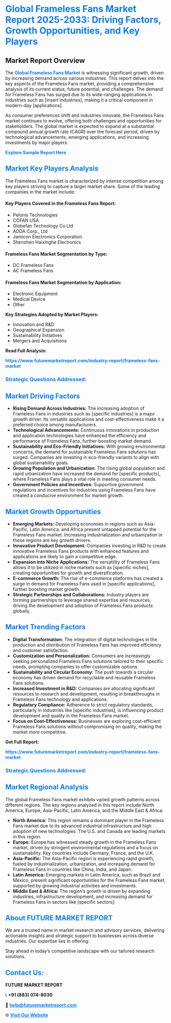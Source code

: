 <h1 style="color: #007BFF;">Global Frameless Fans Market Report 2025-2033: Driving Factors, Growth Opportunities, and Key Players</h1>

<section id="overview">
<h2>Market Report Overview</h2>
<p>The <a href="https://www.futuremarketreport.com/industry-report/frameless-fans-market" style="color: #007BFF; text-decoration: none;"><strong>Global Frameless Fans Market</strong></a> is witnessing significant growth, driven by increasing demand across various industries. This report delves into the key aspects of the Frameless Fans market, providing a comprehensive analysis of its current status, future potential, and challenges. The demand for Frameless Fans has surged due to its wide-ranging applications in industries such as [insert industries], making it a critical component in modern-day [applications].</p>
<p>As consumer preferences shift and industries innovate, the Frameless Fans market continues to evolve, offering both challenges and opportunities for stakeholders. The global market is expected to expand at a substantial compound annual growth rate (CAGR) over the forecast period, driven by technological advancements, emerging applications, and increasing investments by major players.</p>
</section>

<section id="overview">
<p><a href="https://www.futuremarketreport.com/request-sample/reportId=46196" style="color: #007BFF; text-decoration: none;"><strong>Explore Sample Report Here</strong></a></p>
</section>

<section id="key-players">
<h2 style="color: #007BFF;">Market Key Players Analysis</h2>
<p>The Frameless Fans market is characterized by intense competition among key players striving to capture a larger market share. Some of the leading companies in the market include:</p>
<h4>Key Players Covered in the Frameless Fans Report:</h4>
<ul><li>Pelonis Technologies</li><li>COFAN USA</li><li>Globefan Technology Co Ltd</li><li>ADDA Corp., Ltd</li><li>Jamicon Electronics Corporation</li><li>Shenzhen Haixinghe Electronics</li></ul>
<h4>Frameless Fans Market Segmentation by Type:</h4>
<ul><li>DC Frameless Fans</li><li>AC Frameless Fans</li></ul>

<h4>Frameless Fans Market Segmentation by Application:</h4>
<ul><li>Electronic Equipment</li><li>Medical Device</li><li>Other</li></ul>
<p><strong>Key Strategies Adopted by Market Players:</strong></p>
<ul>
<li>Innovation and R&D</li>
<li>Geographical Expansion</li>
<li>Sustainability Initiatives</li>
<li>Mergers and Acquisitions</li>
</ul>
</section>

<section>
<p><strong>Read Full Analysis: </strong></p><a href="https://www.futuremarketreport.com/industry-report/frameless-fans-market" style="color: #007BFF; text-decoration: none;"><strong>https://www.futuremarketreport.com/industry-report/frameless-fans-market</strong></a>
<h3 style="color: #007BFF;">Strategic Questions Addressed:</h3>
</section>

<section id="driving-factors">
<h2 style="color: #007BFF;">Market Driving Factors</h2>
<ul>
<li><strong>Rising Demand Across Industries:</strong> The increasing adoption of Frameless Fans in industries such as [specific industries] is a major growth driver. Its versatile applications and cost-effectiveness make it a preferred choice among manufacturers.</li>
<li><strong>Technological Advancements:</strong> Continuous innovations in production and application technologies have enhanced the efficiency and performance of Frameless Fans, further boosting market demand.</li>
<li><strong>Sustainability and Eco-Friendly Initiatives:</strong> With growing environmental concerns, the demand for sustainable Frameless Fans solutions has surged. Companies are investing in eco-friendly variants to align with global sustainability goals.</li>
<li><strong>Growing Population and Urbanization:</strong> The rising global population and rapid urbanization have increased the demand for [specific products], where Frameless Fans plays a vital role in meeting consumer needs.</li>
<li><strong>Government Policies and Incentives:</strong> Supportive government regulations and incentives for industries using Frameless Fans have created a conducive environment for market growth.</li>
</ul>
</section>

<section id="growth-opportunities">
<h2 style="color: #007BFF;">Market Growth Opportunities</h2>
<ul>
<li><strong>Emerging Markets:</strong> Developing economies in regions such as Asia-Pacific, Latin America, and Africa present untapped potential for the Frameless Fans market. Increasing industrialization and urbanization in these regions are key growth drivers.</li>
<li><strong>Innovative Product Development:</strong> Companies investing in R&D to create innovative Frameless Fans products with enhanced features and applications are likely to gain a competitive edge.</li>
<li><strong>Expansion into Niche Applications:</strong> The versatility of Frameless Fans allows it to be utilized in niche markets such as [specific niches], creating opportunities for growth and diversification.</li>
<li><strong>E-commerce Growth:</strong> The rise of e-commerce platforms has created a surge in demand for Frameless Fans used in [specific applications], further boosting market growth.</li>
<li><strong>Strategic Partnerships and Collaborations:</strong> Industry players are forming partnerships to leverage shared expertise and resources, driving the development and adoption of Frameless Fans products globally.</li>
</ul>
</section>

<section id="trending-factors">
<h2 style="color: #007BFF;">Market Trending Factors</h2>
<ul>
<li><strong>Digital Transformation:</strong> The integration of digital technologies in the production and distribution of Frameless Fans has improved efficiency and customer satisfaction.</li>
<li><strong>Customization and Personalization:</strong> Consumers are increasingly seeking personalized Frameless Fans solutions tailored to their specific needs, prompting companies to offer customizable options.</li>
<li><strong>Sustainability and Circular Economy:</strong> The push towards a circular economy has driven demand for recyclable and reusable Frameless Fans solutions.</li>
<li><strong>Increased Investment in R&D:</strong> Companies are allocating significant resources to research and development, resulting in breakthroughs in Frameless Fans technology and applications.</li>
<li><strong>Regulatory Compliance:</strong> Adherence to strict regulatory standards, particularly in industries like [specific industries], is influencing product development and quality in the Frameless Fans market.</li>
<li><strong>Focus on Cost-Effectiveness:</strong> Businesses are exploring cost-efficient Frameless Fans solutions without compromising on quality, making the market more competitive.</li>
</ul>
</section>

<section>
<p><strong>Get Full Report: </strong></p><a href="https://www.futuremarketreport.com/industry-report/frameless-fans-market" style="color: #007BFF; text-decoration: none;"><strong>https://www.futuremarketreport.com/industry-report/frameless-fans-market</strong></a>
<h3 style="color: #007BFF;">Strategic Questions Addressed:</h3>
</section>


<section id="regional-analysis">
<h2 style="color: #007BFF;">Market Regional Analysis</h2>
<p>The global Frameless Fans market exhibits varied growth patterns across different regions. The key regions analyzed in this report include North America, Europe, Asia-Pacific, Latin America, and the Middle East & Africa:</p>
<ul>
<li><strong>North America:</strong> This region remains a dominant player in the Frameless Fans market due to its advanced industrial infrastructure and high adoption of new technologies. The U.S. and Canada are leading markets in this region.</li>
<li><strong>Europe:</strong> Europe has witnessed steady growth in the Frameless Fans market, driven by stringent environmental regulations and a focus on sustainability. Key countries include Germany, France, and the U.K.</li>
<li><strong>Asia-Pacific:</strong> The Asia-Pacific region is experiencing rapid growth, fueled by industrialization, urbanization, and increasing demand for Frameless Fans in countries like China, India, and Japan.</li>
<li><strong>Latin America:</strong> Emerging markets in Latin America, such as Brazil and Mexico, present significant opportunities for the Frameless Fans market, supported by growing industrial activities and investments.</li>
<li><strong>Middle East & Africa:</strong> The region’s growth is driven by expanding industries, infrastructure development, and increasing demand for Frameless Fans in sectors like [specific sectors].</li>
</ul>
</section>

<footer>
<h2 style="color: #007BFF;">About FUTURE MARKET REPORT</h2>
<p>We are a trusted name in market research and advisory services, delivering actionable insights and strategic support to businesses across diverse industries. Our expertise lies in offering:</p>

<p>Stay ahead in today’s competitive landscape with our tailored research solutions.</p>

<h2 style="color: #007BFF;">Contact Us:</h2>
<p><strong>FUTURE MARKET REPORT</strong></p>
<p>📞 <strong>+91 (883) 074-8030</strong></p>
<p>📧 <strong><a href="mailto:help@futuremarketreport.com" style="color: #007BFF;">help@futuremarketreport.com</a></strong></p>
<p>🌐 <strong><a href="https://www.futuremarketreport.com/" style="color: #007BFF;">Visit Our Website</a></strong></p>
</footer>